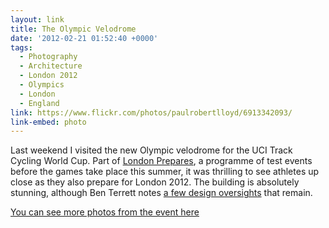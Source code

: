 ```yaml
---
layout: link
title: The Olympic Velodrome
date: '2012-02-21 01:52:40 +0000'
tags:
  - Photography
  - Architecture
  - London 2012
  - Olympics
  - London
  - England
link: https://www.flickr.com/photos/paulrobertlloyd/6913342093/
link-embed: photo
---
```

Last weekend I visited the new Olympic velodrome for the UCI Track Cycling World Cup. Part of [London Prepares][1], a programme of test events before the games take place this summer, it was thrilling to see athletes up close as they also prepare for London 2012. The building is absolutely stunning, although Ben Terrett notes [a few design oversights][2] that remain.

[You can see more photos from the event here][3]

[1]: http://web.archive.org/web/20120119180926/http://www.londonpreparesseries.com/
[2]: http://noisydecentgraphics.typepad.com/design/2012/02/the-new-olympic-velodrome.html
[3]: https://www.flickr.com/photos/paulrobertlloyd/sets/72157629410345785/
